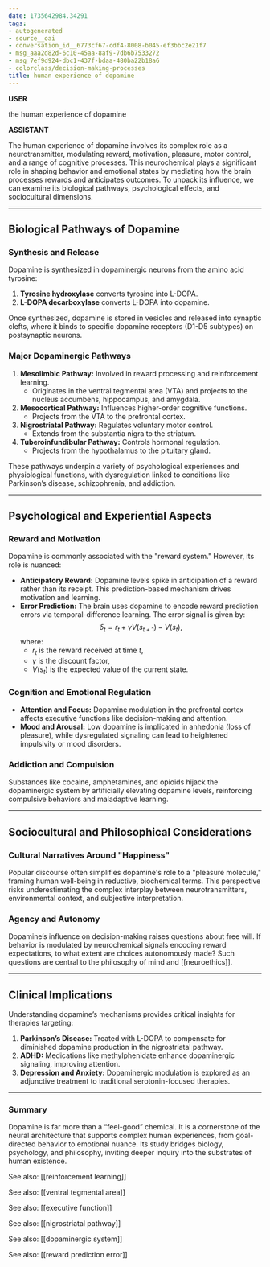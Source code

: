 ```yaml
---
date: 1735642984.34291
tags:
- autogenerated
- source__oai
- conversation_id__6773cf67-cdf4-8008-b045-ef3bbc2e21f7
- msg_aaa2d82d-6c10-45aa-8af9-7db6b7533272
- msg_7ef9d924-dbc1-437f-bdaa-480ba22b18a6
- colorclass/decision-making-processes
title: human experience of dopamine
---
```


**USER**

the human experience of dopamine


**ASSISTANT**

The human experience of dopamine involves its complex role as a neurotransmitter, modulating reward, motivation, pleasure, motor control, and a range of cognitive processes. This neurochemical plays a significant role in shaping behavior and emotional states by mediating how the brain processes rewards and anticipates outcomes. To unpack its influence, we can examine its biological pathways, psychological effects, and sociocultural dimensions.

---

## Biological Pathways of Dopamine

### **Synthesis and Release**
Dopamine is synthesized in dopaminergic neurons from the amino acid tyrosine:
1. **Tyrosine hydroxylase** converts tyrosine into L-DOPA.
2. **L-DOPA decarboxylase** converts L-DOPA into dopamine.

Once synthesized, dopamine is stored in vesicles and released into synaptic clefts, where it binds to specific dopamine receptors (D1-D5 subtypes) on postsynaptic neurons.

### **Major Dopaminergic Pathways**
1. **Mesolimbic Pathway:** Involved in reward processing and reinforcement learning.
   - Originates in the ventral tegmental area (VTA) and projects to the nucleus accumbens, hippocampus, and amygdala.
2. **Mesocortical Pathway:** Influences higher-order cognitive functions.
   - Projects from the VTA to the prefrontal cortex.
3. **Nigrostriatal Pathway:** Regulates voluntary motor control.
   - Extends from the substantia nigra to the striatum.
4. **Tuberoinfundibular Pathway:** Controls hormonal regulation.
   - Projects from the hypothalamus to the pituitary gland.

These pathways underpin a variety of psychological experiences and physiological functions, with dysregulation linked to conditions like Parkinson’s disease, schizophrenia, and addiction.

---

## Psychological and Experiential Aspects

### **Reward and Motivation**
Dopamine is commonly associated with the "reward system." However, its role is nuanced:
- **Anticipatory Reward:** Dopamine levels spike in anticipation of a reward rather than its receipt. This prediction-based mechanism drives motivation and learning.
- **Error Prediction:** The brain uses dopamine to encode reward prediction errors via temporal-difference learning. The error signal is given by:
  $$ \delta_t = r_t + \gamma V(s_{t+1}) - V(s_t), $$
  where:
  - $r_t$ is the reward received at time $t$,
  - $\gamma$ is the discount factor,
  - $V(s_t)$ is the expected value of the current state.

### **Cognition and Emotional Regulation**
- **Attention and Focus:** Dopamine modulation in the prefrontal cortex affects executive functions like decision-making and attention.
- **Mood and Arousal:** Low dopamine is implicated in anhedonia (loss of pleasure), while dysregulated signaling can lead to heightened impulsivity or mood disorders.

### **Addiction and Compulsion**
Substances like cocaine, amphetamines, and opioids hijack the dopaminergic system by artificially elevating dopamine levels, reinforcing compulsive behaviors and maladaptive learning.

---

## Sociocultural and Philosophical Considerations

### **Cultural Narratives Around "Happiness"**
Popular discourse often simplifies dopamine's role to a "pleasure molecule," framing human well-being in reductive, biochemical terms. This perspective risks underestimating the complex interplay between neurotransmitters, environmental context, and subjective interpretation.

### **Agency and Autonomy**
Dopamine’s influence on decision-making raises questions about free will. If behavior is modulated by neurochemical signals encoding reward expectations, to what extent are choices autonomously made? Such questions are central to the philosophy of mind and [[neuroethics]].

---

## Clinical Implications
Understanding dopamine’s mechanisms provides critical insights for therapies targeting:
1. **Parkinson’s Disease:** Treated with L-DOPA to compensate for diminished dopamine production in the nigrostriatal pathway.
2. **ADHD:** Medications like methylphenidate enhance dopaminergic signaling, improving attention.
3. **Depression and Anxiety:** Dopaminergic modulation is explored as an adjunctive treatment to traditional serotonin-focused therapies.

---

### Summary
Dopamine is far more than a “feel-good” chemical. It is a cornerstone of the neural architecture that supports complex human experiences, from goal-directed behavior to emotional nuance. Its study bridges biology, psychology, and philosophy, inviting deeper inquiry into the substrates of human existence.

See also: [[reinforcement learning]]


See also: [[ventral tegmental area]]


See also: [[executive function]]


See also: [[nigrostriatal pathway]]


See also: [[dopaminergic system]]


See also: [[reward prediction error]]